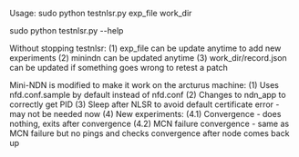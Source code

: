Usage: sudo python testnlsr.py exp_file work_dir

sudo python testnlsr.py --help

Without stopping testnlsr:
(1) exp_file can be update anytime to add new experiments
(2) minindn can be updated anytime
(3) work_dir/record.json can be updated if something goes wrong to retest a patch

Mini-NDN is modified to make it work on the arcturus machine:
(1) Uses nfd.conf.sample by default instead of nfd.conf
(2) Changes to ndn_app to correctly get PID
(3) Sleep after NLSR to avoid default certificate error - may not be needed now
(4) New experiments:
    (4.1) Convergence - does nothing, exits after convergence
    (4.2) MCN failure convergence - same as MCN failure but no pings and checks convergence after node comes back up
